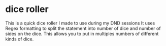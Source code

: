 # dice roller

This is a quick dice roller I made to use during my DND sessions
It uses Regex formatting to split the statement into number of dice and number of sides on the dice. This allows you to put in multiples numbers of different kinds of dice.
